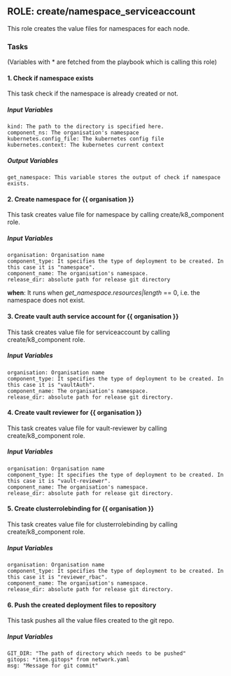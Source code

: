 [//]: # (##############################################################################################)
[//]: # (Copyright Accenture. All Rights Reserved.)
[//]: # (SPDX-License-Identifier: Apache-2.0)
[//]: # (##############################################################################################)

## ROLE: create/namespace_serviceaccount
This role creates the value files for namespaces for each node.

### Tasks
(Variables with * are fetched from the playbook which is calling this role)
#### 1. Check if namespace exists
This task check if the namespace is already created or not.
##### Input Variables

    kind: The path to the directory is specified here.
    component_ns: The organisation's namespace
    kubernetes.config_file: The kubernetes config file
    kubernetes.context: The kubernetes current context

##### Output Variables

    get_namespace: This variable stores the output of check if namespace exists.

#### 2. Create namespace for {{ organisation }}
This task creates value file for namespace by calling create/k8_component role.
##### Input Variables

    organisation: Organisation name
    component_type: It specifies the type of deployment to be created. In this case it is "namespace".
    component_name: The organisation's namespace.
    release_dir: absolute path for release git directory 

**when**:  It runs when *get_namespace.resources|length* == 0, i.e. the namespace does not exist.

#### 3. Create vault auth service account for {{ organisation }}
This task creates value file for serviceaccount by calling create/k8_component role.
##### Input Variables
    
    organisation: Organisation name
    component_type: It specifies the type of deployment to be created. In this case it is "vaultAuth".
    component_name: The organisation's namespace.
    release_dir: absolute path for release git directory.

#### 4. Create vault reviewer for {{ organisation }}
This task creates value file for vault-reviewer by calling create/k8_component role.
##### Input Variables
    
    organisation: Organisation name
    component_type: It specifies the type of deployment to be created. In this case it is "vault-reviewer".
    component_name: The organisation's namespace.
    release_dir: absolute path for release git directory.

#### 5. Create clusterrolebinding for {{ organisation }}
This task creates value file for clusterrolebinding by calling create/k8_component role.
##### Input Variables
    
    organisation: Organisation name
    component_type: It specifies the type of deployment to be created. In this case it is "reviewer_rbac".
    component_name: The organisation's namespace.
    release_dir: absolute path for release git directory.

#### 6. Push the created deployment files to repository
This task pushes all the value files created to the git repo.
##### Input Variables
    GIT_DIR: "The path of directory which needs to be pushed"
    gitops: *item.gitops* from network.yaml
    msg: "Message for git commit"
